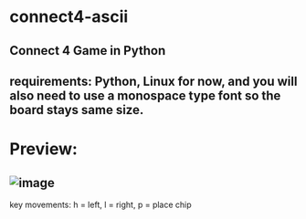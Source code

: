 # connect4-ascii
Connect 4 Game in Python
------------------------
requirements: Python, Linux for now, and you will also need to use a monospace type font so the board stays same size.
------------------------
# Preview:
![image](https://github.com/hein182/connect4-ascii/assets/22949648/64d8955e-e290-4a43-970c-c8e1a71841eb)
------------------------
key movements: h = left, l = right, p = place chip
